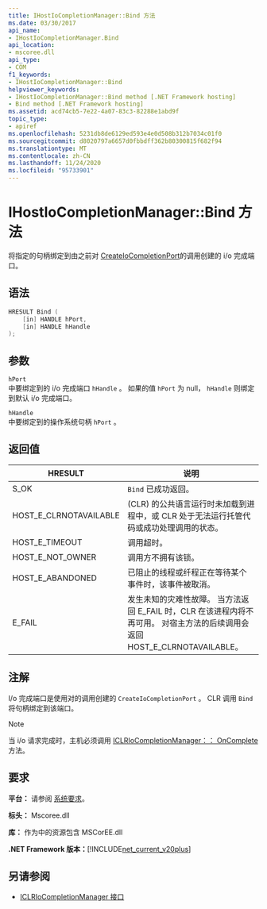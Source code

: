 ```yaml
---
title: IHostIoCompletionManager::Bind 方法
ms.date: 03/30/2017
api_name:
- IHostIoCompletionManager.Bind
api_location:
- mscoree.dll
api_type:
- COM
f1_keywords:
- IHostIoCompletionManager::Bind
helpviewer_keywords:
- IHostIoCompletionManager::Bind method [.NET Framework hosting]
- Bind method [.NET Framework hosting]
ms.assetid: acd74cb5-7e22-4a07-83c3-82288e1abd9f
topic_type:
- apiref
ms.openlocfilehash: 5231db8de6129ed593e4e0d508b312b7034c01f0
ms.sourcegitcommit: d8020797a6657d0fbbdff362b80300815f682f94
ms.translationtype: MT
ms.contentlocale: zh-CN
ms.lasthandoff: 11/24/2020
ms.locfileid: "95733901"
---
```

# <a name="ihostiocompletionmanagerbind-method"></a>IHostIoCompletionManager::Bind 方法

将指定的句柄绑定到由之前对 [CreateIoCompletionPort](ihostiocompletionmanager-createiocompletionport-method.md)的调用创建的 i/o 完成端口。  
  
## <a name="syntax"></a>语法  
  
```cpp  
HRESULT Bind (  
    [in] HANDLE hPort,  
    [in] HANDLE hHandle  
);  
```  
  
## <a name="parameters"></a>参数  

 `hPort`  
 中要绑定到的 i/o 完成端口 `hHandle` 。 如果的值 `hPort` 为 null， `hHandle` 则绑定到默认 i/o 完成端口。  
  
 `hHandle`  
 中要绑定到的操作系统句柄 `hPort` 。  
  
## <a name="return-value"></a>返回值  
  
|HRESULT|说明|  
|-------------|-----------------|  
|S_OK|`Bind` 已成功返回。|  
|HOST_E_CLRNOTAVAILABLE| (CLR) 的公共语言运行时未加载到进程中，或 CLR 处于无法运行托管代码或成功处理调用的状态。|  
|HOST_E_TIMEOUT|调用超时。|  
|HOST_E_NOT_OWNER|调用方不拥有该锁。|  
|HOST_E_ABANDONED|已阻止的线程或纤程正在等待某个事件时，该事件被取消。|  
|E_FAIL|发生未知的灾难性故障。 当方法返回 E_FAIL 时，CLR 在该进程内将不再可用。 对宿主方法的后续调用会返回 HOST_E_CLRNOTAVAILABLE。|  
  
## <a name="remarks"></a>注解  

 I/o 完成端口是使用对的调用创建的 `CreateIoCompletionPort` 。 CLR 调用 `Bind` 将句柄绑定到该端口。  
  
> [!NOTE]
> 当 i/o 请求完成时，主机必须调用 [ICLRIoCompletionManager：： OnComplete](iclriocompletionmanager-oncomplete-method.md) 方法。  
  
## <a name="requirements"></a>要求  

 **平台：** 请参阅 [系统要求](../../get-started/system-requirements.md)。  
  
 **标头：** Mscoree.dll  
  
 **库：** 作为中的资源包含 MSCorEE.dll  
  
 **.NET Framework 版本：**[!INCLUDE[net_current_v20plus](../../../../includes/net-current-v20plus-md.md)]  
  
## <a name="see-also"></a>另请参阅

- [ICLRIoCompletionManager 接口](iclriocompletionmanager-interface.md)
